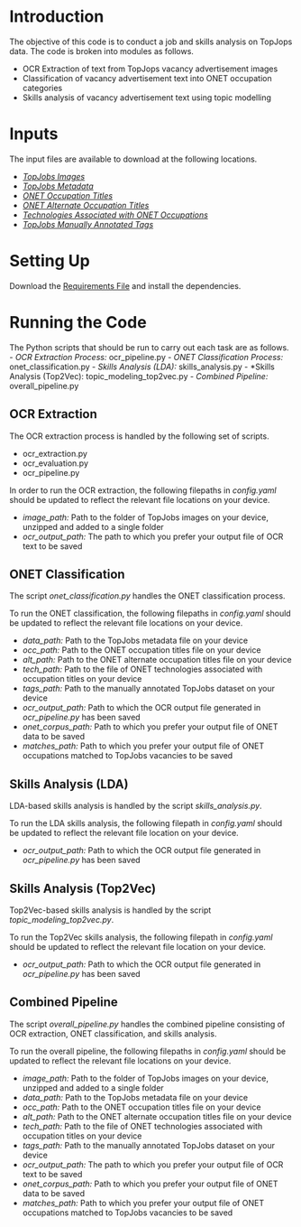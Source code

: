 # Introduction
The objective of this code is to conduct a job and skills analysis on TopJops data. The code is broken into modules as follows.
- OCR Extraction of text from TopJops vacancy advertisement images
- Classification of vacancy advertisement text into ONET occupation categories
- Skills analysis of vacancy advertisement text using topic modelling

# Inputs
The input files are available to download at the following locations.
- [*TopJobs Images*](https://lirneasia2-my.sharepoint.com/:f:/g/personal/merl_lirneasia_net/EkPiEnmE0oJOhQFiWSIgkxoBhtzlJN3wBAGFYQa8V4qIxg?e=paDT1F)
- [*TopJobs Metadata*](https://docs.google.com/spreadsheets/d/1RzKhN8WsJd46Exp0xpUZTFA7Vx1CkSbV/edit?usp=sharing&ouid=104722114468116715910&rtpof=true&sd=true)
- [*ONET Occupation Titles*](https://drive.google.com/file/d/10nz9nUwI40hnnjA98V0VlPZweGcB2FNS/view?usp=sharing)
- [*ONET Alternate Occupation Titles*](https://drive.google.com/file/d/162KI9FzY0WtHITY6oyvnEScql3tKy19m/view?usp=sharing)
- [*Technologies Associated with ONET Occupations*](https://drive.google.com/file/d/1H2FFbkPfAe27WtDoALLmBuFmBQgtc-2g/view?usp=sharing)
- [*TopJobs Manually Annotated Tags*](https://drive.google.com/file/d/1aHbwE212BWWWE0i1Aem8deDLEKQACWIs/view?usp=sharing)

# Setting Up
Download the [Requirements File](https://github.com/LIRNEasia/adb-jobs-analysis/blob/b53aa3bc076b4df0072c07d0d36b547eac1a89ff/requirements.txt) and install the dependencies.

# Running the Code
The Python scripts that should be run to carry out each task are as follows.
    - *OCR Extraction Process:* ocr_pipeline.py
    - *ONET Classification Process:* onet_classification.py
    - *Skills Analysis (LDA):* skills_analysis.py
    - *Skills Analysis (Top2Vec): topic_modeling_top2vec.py
    - *Combined Pipeline:* overall_pipeline.py

## OCR Extraction
The OCR extraction process is handled by the following set of scripts.
- ocr_extraction.py
- ocr_evaluation.py
- ocr_pipeline.py

In order to run the OCR extraction, the following filepaths in *config.yaml* should be updated to reflect the relevant file locations on your device.
- *image_path:* Path to the folder of TopJobs images on your device, unzipped and added to a single folder
- *ocr_output_path:* The path to which you prefer your output file of OCR text to be saved

## ONET Classification
The script *onet_classification.py* handles the ONET classification process. 

To run the ONET classification, the following filepaths in *config.yaml* should be updated to reflect the relevant file locations on your device.
- *data_path:* Path to the TopJobs metadata file on your device
- *occ_path:* Path to the ONET occupation titles file on your device
- *alt_path:* Path to the ONET alternate occupation titles file on your device
- *tech_path:* Path to the file of ONET technologies associated with occupation titles on your device
- *tags_path:* Path to the manually annotated TopJobs dataset on your device
- *ocr_output_path:* Path to which the OCR output file generated in *ocr_pipeline.py* has been saved
- *onet_corpus_path:* Path to which you prefer your output file of ONET data to be saved
- *matches_path:* Path to which you prefer your output file of ONET occupations matched to TopJobs vacancies to be saved

## Skills Analysis (LDA)
LDA-based skills analysis is handled by the script *skills_analysis.py*.

To run the LDA skills analysis, the following filepath in *config.yaml* should be updated to reflect the relevant file location on your device.
- *ocr_output_path:* Path to which the OCR output file generated in *ocr_pipeline.py* has been saved

## Skills Analysis (Top2Vec)
Top2Vec-based skills analysis is handled by the script *topic_modeling_top2vec.py*.

To run the Top2Vec skills analysis, the following filepath in *config.yaml* should be updated to reflect the relevant file location on your device.
- *ocr_output_path:* Path to which the OCR output file generated in *ocr_pipeline.py* has been saved

## Combined Pipeline
The script *overall_pipeline.py* handles the combined pipeline consisting of OCR extraction, ONET classification, and skills analysis.

To run the overall pipeline, the following filepaths in *config.yaml* should be updated to reflect the relevant file locations on your device.
- *image_path:* Path to the folder of TopJobs images on your device, unzipped and added to a single folder
- *data_path:* Path to the TopJobs metadata file on your device
- *occ_path:* Path to the ONET occupation titles file on your device
- *alt_path:* Path to the ONET alternate occupation titles file on your device
- *tech_path:* Path to the file of ONET technologies associated with occupation titles on your device
- *tags_path:* Path to the manually annotated TopJobs dataset on your device
- *ocr_output_path:* The path to which you prefer your output file of OCR text to be saved
- *onet_corpus_path:* Path to which you prefer your output file of ONET data to be saved
- *matches_path:* Path to which you prefer your output file of ONET occupations matched to TopJobs vacancies to be saved
